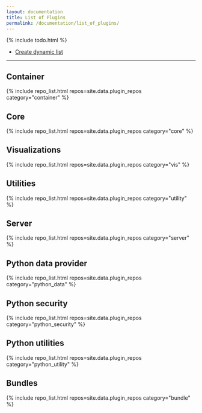 ```yaml
---
layout: documentation
title: List of Plugins
permalink: /documentation/list_of_plugins/
---
```


{% include todo.html %}

* [Create dynamic list](https://github.com/Caleydo/website/issues/71)

---

## Container
{% include repo_list.html repos=site.data.plugin_repos category="container" %}

## Core
{% include repo_list.html repos=site.data.plugin_repos category="core" %}

## Visualizations
{% include repo_list.html repos=site.data.plugin_repos category="vis" %}

## Utilities
{% include repo_list.html repos=site.data.plugin_repos category="utility" %}

## Server
{% include repo_list.html repos=site.data.plugin_repos category="server" %}

## Python data provider
{% include repo_list.html repos=site.data.plugin_repos category="python_data" %}

## Python security
{% include repo_list.html repos=site.data.plugin_repos category="python_security" %}

## Python utilities
{% include repo_list.html repos=site.data.plugin_repos category="python_utility" %}

## Bundles
{% include repo_list.html repos=site.data.plugin_repos category="bundle" %}